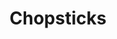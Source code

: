 ---
title: Chopsticks
description: TODO
hide: 
    - feedback
template: subsection-index-page.html
---
